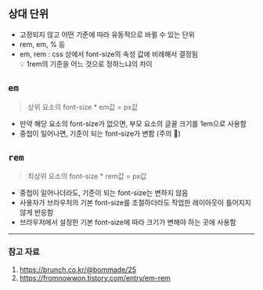 ## 상대 단위

- 고정되지 않고 어떤 기준에 따라 유동적으로 바뀔 수 있는 단위
- rem, em, % 등
- em, rem : css 상에서 font-size의 속성 값에 비례해서 결정됨
    <aside>
    💡 1rem의 기준을 어느 것으로 정하느냐의 차이
    </aside>

## `em`

> 상위 요소의 font-size \* em값 = px값

- 만약 해당 요소의 font-size가 없으면, 부모 요소의 글꼴 크기를 1em으로 사용함
- 중첩이 일어나면, 기준이 되는 font-size가 변함 (주의 🌟)

## `rem`

> 최상위 요소의 font-size \* rem값 = px값

- 중첩이 일어나더라도, 기준이 되는 font-size는 변하지 않음
- 사용자가 브라우저의 기본 font-size를 조절하더라도 작업한 레이아웃이 틀어지지 않게 반응함
- 브라우저에서 설정한 기본 font-size에 따라 크기가 변해야 하는 곳에 사용함

---

### 참고 자료

1. https://brunch.co.kr/@bommade/25
2. https://fromnowwon.tistory.com/entry/em-rem
